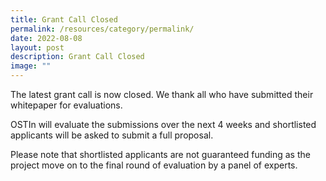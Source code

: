 ```yaml
---
title: Grant Call Closed
permalink: /resources/category/permalink/
date: 2022-08-08
layout: post
description: Grant Call Closed
image: ""
---
```

The latest grant call is now closed. We thank all who have submitted their whitepaper for evaluations.

OSTIn will evaluate the submissions over the next 4 weeks and shortlisted applicants will be asked to submit a full proposal. 

Please note that shortlisted applicants are not guaranteed funding as the project move on to the final round of evaluation by a panel of experts.